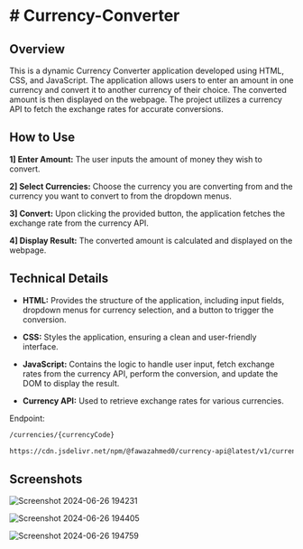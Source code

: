 
# # Currency-Converter

## Overview

This is a dynamic Currency Converter application developed using HTML, CSS, and JavaScript. The application allows users to enter an amount in one currency and convert it to another currency of their choice. The converted amount is then displayed on the webpage. The project utilizes a currency API to fetch the exchange rates for accurate conversions.

## How to Use

**1] Enter Amount:** The user inputs the amount of money they wish to convert.

**2] Select Currencies:** Choose the currency you are converting from and the currency you want to convert to from the dropdown menus.

**3] Convert:** Upon clicking the provided button, the application fetches the exchange rate from the currency API.

**4] Display Result:** The converted amount is calculated and displayed on the webpage. 

## Technical Details

- **HTML:** Provides the structure of the application, including input fields, dropdown menus for currency selection, and a button to trigger the conversion.

- **CSS:** Styles the application, ensuring a clean and user-friendly interface.

- **JavaScript:** Contains the logic to handle user input, fetch exchange rates from the currency API, perform the conversion, and update the DOM to display the result.

- **Currency API:** Used to retrieve exchange rates for various currencies.

Endpoint:

```bash
/currencies/{currencyCode}

https://cdn.jsdelivr.net/npm/@fawazahmed0/currency-api@latest/v1/currencies/eur.json
```

## Screenshots

![Screenshot 2024-06-26 194231](https://github.com/HarshMaurya04/Currency-Converter/assets/139550654/c754d70e-4d20-41bf-b8c2-f594964d39f8)

![Screenshot 2024-06-26 194405](https://github.com/HarshMaurya04/Currency-Converter/assets/139550654/6fe5fd51-e545-4731-ad73-60e062c678c9)

![Screenshot 2024-06-26 194759](https://github.com/HarshMaurya04/Currency-Converter/assets/139550654/adba2da4-9928-495d-bc78-8ac0f674e00a)
